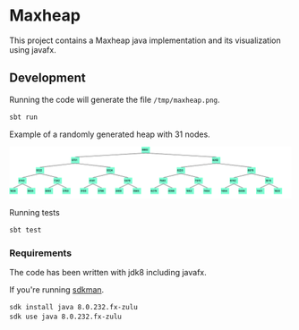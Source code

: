 # Maxheap

This project contains a Maxheap java implementation and its visualization using
javafx.

## Development

Running the code will generate the file `/tmp/maxheap.png`.

```bash
sbt run
```

Example of a randomly generated heap with 31 nodes.

![maxheap](docs/maxheap.png)

Running tests

```bash
sbt test
```

### Requirements

The code has been written with jdk8 including javafx.

If you're running [sdkman](https://sdkman.io/).

```bash
sdk install java 8.0.232.fx-zulu
sdk use java 8.0.232.fx-zulu
```
